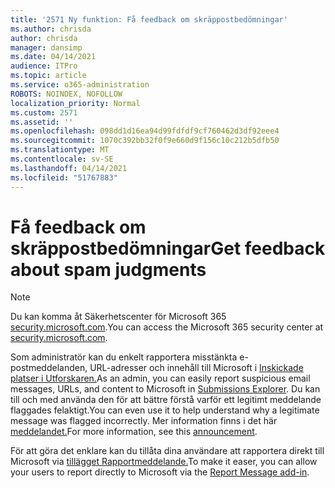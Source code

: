 ```yaml
---
title: '2571 Ny funktion: Få feedback om skräppostbedömningar'
ms.author: chrisda
author: chrisda
manager: dansimp
ms.date: 04/14/2021
audience: ITPro
ms.topic: article
ms.service: o365-administration
ROBOTS: NOINDEX, NOFOLLOW
localization_priority: Normal
ms.custom: 2571
ms.assetid: ''
ms.openlocfilehash: 098dd1d16ea94d99fdfdf9cf760462d3df92eee4
ms.sourcegitcommit: 1070c392bb32f0f9e660d9f156c10c212b5dfb50
ms.translationtype: MT
ms.contentlocale: sv-SE
ms.lasthandoff: 04/14/2021
ms.locfileid: "51767883"
---
```

# <a name="get-feedback-about-spam-judgments"></a><span data-ttu-id="1fcb8-102">Få feedback om skräppostbedömningar</span><span class="sxs-lookup"><span data-stu-id="1fcb8-102">Get feedback about spam judgments</span></span>

> [!NOTE]
> <span data-ttu-id="1fcb8-103">Du kan komma åt Säkerhetscenter för Microsoft 365 [security.microsoft.com](https://security.microsoft.com).</span><span class="sxs-lookup"><span data-stu-id="1fcb8-103">You can access the Microsoft 365 security center at [security.microsoft.com](https://security.microsoft.com).</span></span>

<span data-ttu-id="1fcb8-104">Som administratör kan du enkelt rapportera misstänkta e-postmeddelanden, URL-adresser och innehåll till Microsoft i [Inskickade platser i Utforskaren.](https://security.microsoft.com/reportsubmission)</span><span class="sxs-lookup"><span data-stu-id="1fcb8-104">As an admin, you can easily report suspicious email messages, URLs, and content to Microsoft in [Submissions Explorer](https://security.microsoft.com/reportsubmission).</span></span> <span data-ttu-id="1fcb8-105">Du kan till och med använda den för att bättre förstå varför ett legitimt meddelande flaggades felaktigt.</span><span class="sxs-lookup"><span data-stu-id="1fcb8-105">You can even use it to help understand why a legitimate message was flagged incorrectly.</span></span> <span data-ttu-id="1fcb8-106">Mer information finns i det här [meddelandet.](https://techcommunity.microsoft.com/t5/Security-Privacy-and-Compliance/Empower-security-teams-to-easily-report-suspicious-emails-amp/ba-p/752622)</span><span class="sxs-lookup"><span data-stu-id="1fcb8-106">For more information, see this [announcement](https://techcommunity.microsoft.com/t5/Security-Privacy-and-Compliance/Empower-security-teams-to-easily-report-suspicious-emails-amp/ba-p/752622).</span></span>

<span data-ttu-id="1fcb8-107">För att göra det enklare kan du tillåta dina användare att rapportera direkt till Microsoft via [tillägget Rapportmeddelande.](https://appsource.microsoft.com/product/office/WA104381180?src=office&tab=Overview)</span><span class="sxs-lookup"><span data-stu-id="1fcb8-107">To make it easer, you can allow your users to report directly to Microsoft via the [Report Message add-in](https://appsource.microsoft.com/product/office/WA104381180?src=office&tab=Overview).</span></span>
